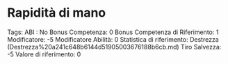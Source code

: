 # Rapidità di mano

Tags: ABI
: No
Bonus Competenza: 0
Bonus Competenza di Riferimento: 1
Modificatore: -5
Modificatore  Abilità: 0
Statistica di riferimento: Destrezza (Destrezza%20a241c648b6144d51905003676188b6cb.md)
Tiro Salvezza: -5
Valore di riferimento: 0